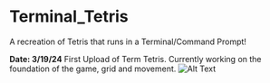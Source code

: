 # Terminal_Tetris
A recreation of Tetris that runs in a Terminal/Command Prompt!


**Date: 3/19/24**
First Upload of Term Tetris. Currently working on the foundation of the game, grid and movement.
![Alt Text](https://github.com/KChun510/Terminal_Tetris/blob/main/term_tetris.gif)




